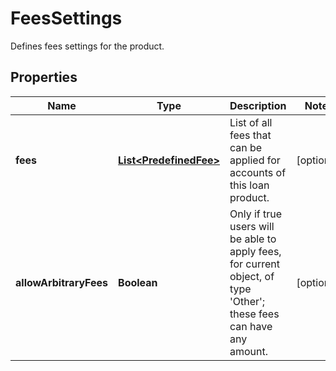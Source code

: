 

# FeesSettings

Defines fees settings for the product.
## Properties

Name | Type | Description | Notes
------------ | ------------- | ------------- | -------------
**fees** | [**List&lt;PredefinedFee&gt;**](PredefinedFee.md) | List of all fees that can be applied for accounts of this loan product. |  [optional]
**allowArbitraryFees** | **Boolean** | Only if true users will be able to apply fees, for current object, of type &#39;Other&#39;; these fees can have any amount. |  [optional]



